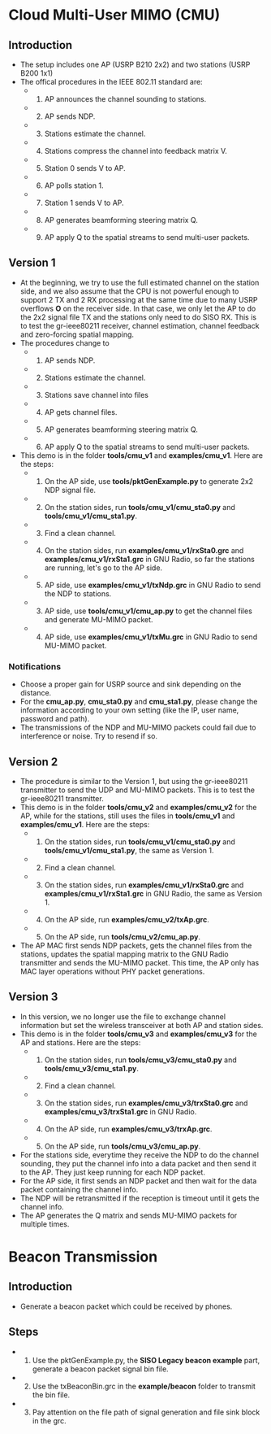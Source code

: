 # Cloud Multi-User MIMO (CMU)

Introduction
------------
- The setup includes one AP (USRP B210 2x2) and two stations (USRP B200 1x1)
- The offical procedures in the IEEE 802.11 standard are:
    - 1. AP announces the channel sounding to stations.
    - 2. AP sends NDP.
    - 3. Stations estimate the channel.
    - 4. Stations compress the channel into feedback matrix V.
    - 5. Station 0 sends V to AP.
    - 6. AP polls station 1.
    - 7. Station 1 sends V to AP.
    - 8. AP generates beamforming steering matrix Q.
    - 9. AP apply Q to the spatial streams to send multi-user packets.


Version 1
-------------
- At the beginning, we try to use the full estimated channel on the station side, and we also assume that the CPU is not powerful enough to support 2 TX and 2 RX processing at the same time due to many USRP overflows **O** on the receiver side. In that case, we only let the AP to do the 2x2 signal file TX and the stations only need to do SISO RX. This is to test the gr-ieee80211 receiver, channel estimation, channel feedback and zero-forcing spatial mapping.
- The procedures change to
    - 1. AP sends NDP.
    - 2. Stations estimate the channel.
    - 3. Stations save channel into files
    - 4. AP gets channel files.
    - 5. AP generates beamforming steering matrix Q.
    - 6. AP apply Q to the spatial streams to send multi-user packets.
- This demo is in the folder **tools/cmu_v1** and **examples/cmu_v1**. Here are the steps:
    - 1. On the AP side, use **tools/pktGenExample.py** to generate 2x2 NDP signal file.
    - 2. On the station sides, run **tools/cmu_v1/cmu_sta0.py** and **tools/cmu_v1/cmu_sta1.py**.
    - 3. Find a clean channel.
    - 4. On the station sides, run **examples/cmu_v1/rxSta0.grc** and **examples/cmu_v1/rxSta1.grc** in GNU Radio, so far the stations are running, let's go to the AP side.
    - 5. AP side, use **examples/cmu_v1/txNdp.grc** in GNU Radio to send the NDP to stations.
    - 3. AP side, use **tools/cmu_v1/cmu_ap.py** to get the channel files and generate MU-MIMO packet.
    - 4. AP side, use **examples/cmu_v1/txMu.grc** in GNU Radio to send MU-MIMO packet.

### Notifications
- Choose a proper gain for USRP source and sink depending on the distance.
- For the **cmu_ap.py**, **cmu_sta0.py** and **cmu_sta1.py**, please change the information according to your own setting (like the IP, user name, password and path).
- The transmissions of the NDP and MU-MIMO packets could fail due to interference or noise. Try to resend if so.

Version 2
-------------
- The procedure is similar to the Version 1, but using the gr-ieee80211 transmitter to send the UDP and MU-MIMO packets. This is to test the gr-ieee80211 transmitter.
- This demo is in the folder **tools/cmu_v2** and **examples/cmu_v2** for the AP, while for the stations, still uses the files in **tools/cmu_v1** and **examples/cmu_v1**. Here are the steps:
    - 1. On the station sides, run **tools/cmu_v1/cmu_sta0.py** and **tools/cmu_v1/cmu_sta1.py**, the same as Version 1.
    - 2. Find a clean channel.
    - 3. On the station sides, run **examples/cmu_v1/rxSta0.grc** and **examples/cmu_v1/rxSta1.grc** in GNU Radio, the same as Version 1.
    - 4. On the AP side, run **examples/cmu_v2/txAp.grc**.
    - 5. On the AP side, run **tools/cmu_v2/cmu_ap.py**.
- The AP MAC first sends NDP packets, gets the channel files from the stations, updates the spatial mapping matrix to the GNU Radio transmitter and sends the MU-MIMO packet. This time, the AP only has MAC layer operations without PHY packet generations.

Version 3
-------------
- In this version, we no longer use the file to exchange channel information but set the wireless transceiver at both AP and station sides.
- This demo is in the folder **tools/cmu_v3** and **examples/cmu_v3** for the AP and stations. Here are the steps:
    - 1. On the station sides, run **tools/cmu_v3/cmu_sta0.py** and **tools/cmu_v3/cmu_sta1.py**.
    - 2. Find a clean channel.
    - 3. On the station sides, run **examples/cmu_v3/trxSta0.grc** and **examples/cmu_v3/trxSta1.grc** in GNU Radio.
    - 4. On the AP side, run **examples/cmu_v3/trxAp.grc**.
    - 5. On the AP side, run **tools/cmu_v3/cmu_ap.py**.
- For the stations side, everytime they receive the NDP to do the channel sounding, they put the channel info into a data packet and then send it to the AP. They just keep running for each NDP packet.
- For the AP side, it first sends an NDP packet and then wait for the data packet containing the channel info.
- The NDP will be retransmitted if the reception is timeout until it gets the channel info.
- The AP generates the Q matrix and sends MU-MIMO packets for multiple times.




# Beacon Transmission

Introduction
------------
- Generate a beacon packet which could be received by phones.

Steps
------------
- 1. Use the pktGenExample.py, the **SISO Legacy beacon example** part, generate a beacon packet signal bin file.
- 2. Use the txBeaconBin.grc in the **example/beacon** folder to transmit the bin file.
- 3. Pay attention on the file path of signal generation and file sink block in the grc.